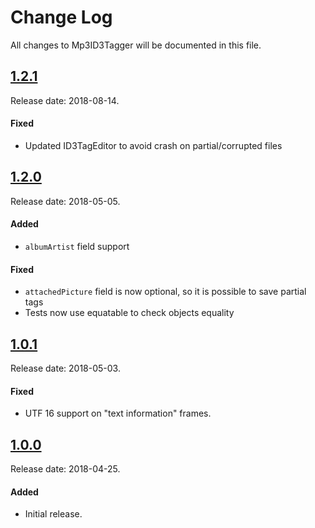 # Change Log
All changes to Mp3ID3Tagger will be documented in this file.

## [1.2.1](https://github.com/chicio/Mp3ID3Tagger/releases/tag/1.2.1)
Release date: 2018-08-14.

#### Fixed
- Updated ID3TagEditor to avoid crash on partial/corrupted files 


## [1.2.0](https://github.com/chicio/Mp3ID3Tagger/releases/tag/1.2.0)
Release date: 2018-05-05.

#### Added
- `albumArtist` field support

#### Fixed
- `attachedPicture` field is now optional, so it is possible to save partial tags
- Tests now use  equatable to check objects equality


## [1.0.1](https://github.com/chicio/Mp3ID3Tagger/releases/tag/1.0.1)
Release date: 2018-05-03.

#### Fixed
- UTF 16 support on "text information" frames.


## [1.0.0](https://github.com/chicio/Mp3ID3Tagger/releases/tag/1.0.0)
Release date: 2018-04-25.

#### Added
- Initial release.
